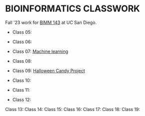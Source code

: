 # BIOINFORMATICS CLASSWORK  

Fall '23 work for [BIMM 143](https://bioboot.github.io/bimm143_F23/) at UC San Diego.  

- Class 05:   

- Class 06:  

- Class 07: [Machine learning](https://github.com/snoopnogg/bimm143_github/blob/main/Class07/class07.pdf) 

- Class 08: 

- Class 09: [Halloween Candy Project](https://github.com/snoopnogg/bimm143_github/blob/main/Class09_halloween/Class09_halloween.pdf)
- Class 10:  

- Class 11:  

- Class 12: 

Class 13: 
Class 14: 
Class 15: 
Class 16: 
Class 17: 
Class 18: 
Class 19:
